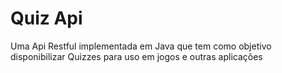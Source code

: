 # Quiz Api
Uma Api Restful implementada em Java que tem como objetivo disponibilizar Quizzes para uso em jogos e outras aplicações
